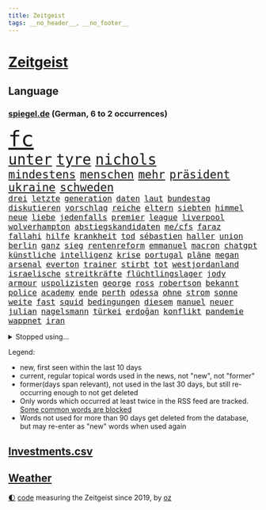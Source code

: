 ```yaml
---
title: Zeitgeist
tags: __no_header__, __no_footer__
---
```


# [Zeitgeist](https://oliz.io/zeitgeist/)

## Language

<h3><a href="https://www.spiegel.de" target="_blank">spiegel.de</a> (German, 6 to 2 occurrences)</h3>
<p style="font-family:monospace">
<span style="font-size:32pt"><a href="news_links.html#fc" class="current">fc</a></span>
<br>
<span style="font-size:22pt"><a href="news_links.html#unter" class="current">unter</a></span>
<span style="font-size:22pt"><a href="news_links.html#tyre" class="new">tyre</a></span>
<span style="font-size:22pt"><a href="news_links.html#nichols" class="new">nichols</a></span>
<br>
<span style="font-size:17pt"><a href="news_links.html#mindestens" class="current">mindestens</a></span>
<span style="font-size:17pt"><a href="news_links.html#menschen" class="current">menschen</a></span>
<span style="font-size:17pt"><a href="news_links.html#mehr" class="current">mehr</a></span>
<span style="font-size:17pt"><a href="news_links.html#präsident" class="current">präsident</a></span>
<span style="font-size:17pt"><a href="news_links.html#ukraine" class="current">ukraine</a></span>
<span style="font-size:17pt"><a href="news_links.html#schweden" class="current">schweden</a></span>
<br>
<span style="font-size:12pt"><a href="news_links.html#drei" class="current">drei</a></span>
<span style="font-size:12pt"><a href="news_links.html#letzte" class="current">letzte</a></span>
<span style="font-size:12pt"><a href="news_links.html#generation" class="current">generation</a></span>
<span style="font-size:12pt"><a href="news_links.html#daten" class="current">daten</a></span>
<span style="font-size:12pt"><a href="news_links.html#laut" class="current">laut</a></span>
<span style="font-size:12pt"><a href="news_links.html#bundestag" class="current">bundestag</a></span>
<span style="font-size:12pt"><a href="news_links.html#diskutieren" class="current">diskutieren</a></span>
<span style="font-size:12pt"><a href="news_links.html#vorschlag" class="current">vorschlag</a></span>
<span style="font-size:12pt"><a href="news_links.html#reiche" class="current">reiche</a></span>
<span style="font-size:12pt"><a href="news_links.html#eltern" class="current">eltern</a></span>
<span style="font-size:12pt"><a href="news_links.html#siebten" class="current">siebten</a></span>
<span style="font-size:12pt"><a href="news_links.html#himmel" class="current">himmel</a></span>
<span style="font-size:12pt"><a href="news_links.html#neue" class="current">neue</a></span>
<span style="font-size:12pt"><a href="news_links.html#liebe" class="current">liebe</a></span>
<span style="font-size:12pt"><a href="news_links.html#jedenfalls" class="current">jedenfalls</a></span>
<span style="font-size:12pt"><a href="news_links.html#premier" class="current">premier</a></span>
<span style="font-size:12pt"><a href="news_links.html#league" class="current">league</a></span>
<span style="font-size:12pt"><a href="news_links.html#liverpool" class="current">liverpool</a></span>
<span style="font-size:12pt"><a href="news_links.html#wolverhampton" class="current">wolverhampton</a></span>
<span style="font-size:12pt"><a href="news_links.html#abstiegskandidaten" class="new">abstiegskandidaten</a></span>
<span style="font-size:12pt"><a href="news_links.html#me/cfs" class="current">me/cfs</a></span>
<span style="font-size:12pt"><a href="news_links.html#faraz" class="new">faraz</a></span>
<span style="font-size:12pt"><a href="news_links.html#fallahi" class="new">fallahi</a></span>
<span style="font-size:12pt"><a href="news_links.html#hilfe" class="current">hilfe</a></span>
<span style="font-size:12pt"><a href="news_links.html#krankheit" class="current">krankheit</a></span>
<span style="font-size:12pt"><a href="news_links.html#tod" class="current">tod</a></span>
<span style="font-size:12pt"><a href="news_links.html#sébastien" class="current">sébastien</a></span>
<span style="font-size:12pt"><a href="news_links.html#haller" class="current">haller</a></span>
<span style="font-size:12pt"><a href="news_links.html#union" class="current">union</a></span>
<span style="font-size:12pt"><a href="news_links.html#berlin" class="current">berlin</a></span>
<span style="font-size:12pt"><a href="news_links.html#ganz" class="current">ganz</a></span>
<span style="font-size:12pt"><a href="news_links.html#sieg" class="current">sieg</a></span>
<span style="font-size:12pt"><a href="news_links.html#rentenreform" class="current">rentenreform</a></span>
<span style="font-size:12pt"><a href="news_links.html#emmanuel" class="current">emmanuel</a></span>
<span style="font-size:12pt"><a href="news_links.html#macron" class="current">macron</a></span>
<span style="font-size:12pt"><a href="news_links.html#chatgpt" class="current">chatgpt</a></span>
<span style="font-size:12pt"><a href="news_links.html#künstliche" class="current">künstliche</a></span>
<span style="font-size:12pt"><a href="news_links.html#intelligenz" class="current">intelligenz</a></span>
<span style="font-size:12pt"><a href="news_links.html#krise" class="current">krise</a></span>
<span style="font-size:12pt"><a href="news_links.html#portugal" class="current">portugal</a></span>
<span style="font-size:12pt"><a href="news_links.html#pläne" class="current">pläne</a></span>
<span style="font-size:12pt"><a href="news_links.html#megan" class="new">megan</a></span>
<span style="font-size:12pt"><a href="news_links.html#arsenal" class="current">arsenal</a></span>
<span style="font-size:12pt"><a href="news_links.html#everton" class="new">everton</a></span>
<span style="font-size:12pt"><a href="news_links.html#trainer" class="current">trainer</a></span>
<span style="font-size:12pt"><a href="news_links.html#stirbt" class="current">stirbt</a></span>
<span style="font-size:12pt"><a href="news_links.html#tot" class="current">tot</a></span>
<span style="font-size:12pt"><a href="news_links.html#westjordanland" class="current">westjordanland</a></span>
<span style="font-size:12pt"><a href="news_links.html#israelische" class="current">israelische</a></span>
<span style="font-size:12pt"><a href="news_links.html#streitkräfte" class="current">streitkräfte</a></span>
<span style="font-size:12pt"><a href="news_links.html#flüchtlingslager" class="current">flüchtlingslager</a></span>
<span style="font-size:12pt"><a href="news_links.html#jody" class="new">jody</a></span>
<span style="font-size:12pt"><a href="news_links.html#armour" class="new">armour</a></span>
<span style="font-size:12pt"><a href="news_links.html#uspolizisten" class="new">uspolizisten</a></span>
<span style="font-size:12pt"><a href="news_links.html#george" class="current">george</a></span>
<span style="font-size:12pt"><a href="news_links.html#ross" class="new">ross</a></span>
<span style="font-size:12pt"><a href="news_links.html#robertson" class="new">robertson</a></span>
<span style="font-size:12pt"><a href="news_links.html#bekannt" class="current">bekannt</a></span>
<span style="font-size:12pt"><a href="news_links.html#police" class="new">police</a></span>
<span style="font-size:12pt"><a href="news_links.html#academy" class="new">academy</a></span>
<span style="font-size:12pt"><a href="news_links.html#ende" class="current">ende</a></span>
<span style="font-size:12pt"><a href="news_links.html#perth" class="new">perth</a></span>
<span style="font-size:12pt"><a href="news_links.html#odessa" class="current">odessa</a></span>
<span style="font-size:12pt"><a href="news_links.html#ohne" class="current">ohne</a></span>
<span style="font-size:12pt"><a href="news_links.html#strom" class="current">strom</a></span>
<span style="font-size:12pt"><a href="news_links.html#sonne" class="current">sonne</a></span>
<span style="font-size:12pt"><a href="news_links.html#weite" class="current">weite</a></span>
<span style="font-size:12pt"><a href="news_links.html#fast" class="current">fast</a></span>
<span style="font-size:12pt"><a href="news_links.html#squid" class="current">squid</a></span>
<span style="font-size:12pt"><a href="news_links.html#bedingungen" class="current">bedingungen</a></span>
<span style="font-size:12pt"><a href="news_links.html#diesem" class="current">diesem</a></span>
<span style="font-size:12pt"><a href="news_links.html#manuel" class="current">manuel</a></span>
<span style="font-size:12pt"><a href="news_links.html#neuer" class="current">neuer</a></span>
<span style="font-size:12pt"><a href="news_links.html#julian" class="current">julian</a></span>
<span style="font-size:12pt"><a href="news_links.html#nagelsmann" class="current">nagelsmann</a></span>
<span style="font-size:12pt"><a href="news_links.html#türkei" class="current">türkei</a></span>
<span style="font-size:12pt"><a href="news_links.html#erdoğan" class="current">erdoğan</a></span>
<span style="font-size:12pt"><a href="news_links.html#konflikt" class="current">konflikt</a></span>
<span style="font-size:12pt"><a href="news_links.html#pandemie" class="current">pandemie</a></span>
<span style="font-size:12pt"><a href="news_links.html#wappnet" class="new">wappnet</a></span>
<span style="font-size:12pt"><a href="news_links.html#iran" class="current">iran</a></span>
</p>
<details>
<summary>Stopped using...</summary>
<p class="former" style="font-size:12pt">
metropole(835) coronakrise(834) einzelne(834) führende(834) gesunken(834) infektionen(834) oberbürgermeister(834) rasant(834) staatschef(834) reihe(833) wege(833) angela(832) breitet(832) ddr(832) gemeinden(832) getan(832) ikone(832) merkel(832) versorgt(832) verhängen(831) versprach(831) vollständig(831) alkohol(830) geschrieben(830) hubschrauber(830) joachim(830) untersuchungsausschuss(830) bielefeld(829) blicken(829) helden(829) inter(829) künstler(829) locker(829) rückschlag(829) smith(829) tests(829) tränen(829) weise(829) xi(829) bilden(828) durchsetzen(828) enger(828) gefährden(828) hört(828) musiker(828) pocht(828) umfeld(828) verheerenden(828) villa(828) übersicht(828) berichterstattung(827) gespielt(827) großteil(827) michelle(827) obama(827) rief(827) riss(827) wahrheit(827) finanziell(826) frieden(826) klimawandels(826) lüge(826) machthaber(826) staats(826) verriet(826) virologe(826) ausprobiert(825) befinden(825) berg(825) bücher(825) erlitt(825) favoriten(825) fischer(825) hans(825) höhe(825) klingbeil(825) lars(825) verbietet(825) weder(825) überlebt(825) außen(824) jahrhundert(824) klinik(824) mütter(824) nahezu(824) party(824) werke(824) geflogen(823) lügen(823) pressestimmen(823) verzicht(823) diplomaten(822) feuerwehrleute(822) fotos(822) lewandowski(822) längere(822) publikum(822) beachten(821) meinem(821) todesfälle(821) venezuela(821) wochenlang(821) überraschung(821) erkrankung(820) ersetzen(820) gestürzt(820) milde(820) spektakulären(820) ungarns(820) ursachen(820) zuversichtlich(820) ökonom(820) atem(819) big(819) digitalen(819) schwierige(819) unterschiedlich(819) 23(818) besuchen(818) moment(818) politikerinnen(818) verschwand(818) gabriel(817) gefangene(817) kim(817) licht(817) nachricht(817) arabische(816) wunder(816) ehepaar(815) form(815) schlimmste(815) vierten(815) tatverdächtigen(814) ereignisse(813) erfolgreichsten(813) zerstören(813) euparlament(812) ministerium(812) 600(811) immunität(811) beschränkungen(810) raumstation(810) regelung(810) verfassung(810) insassen(808) anzeichen(807) eigenes(807) motor(805) angehörige(804) erwachsenen(804) impfungen(804) top(804) kate(803) gelandet(802) nachts(802) pleite(799) angeboten(797) automatisch(797) zuspruch(794) benötigen(792) schwung(792) vermisste(791) bewegt(787) festhalten(787) empfangen(785) erfolgreichen(785) verpasste(784) staatsoberhaupt(783) prägte(778) bündnis(775) missbrauchs(774) hitler(769) vereins(769) coronaimpfung(755) festgesetzt(742) 95(724) militärjunta(694) neuanfang(691) höchster(633) komme(621) potsdamer(614) akzeptieren(597) jamie(592) fehlte(581) unwettern(580) stundenlang(579) kleidung(572) bauern(569) drohenden(567) veröffentlichung(566) füllen(558) mächtigen(551) fühlte(541) hamburgs(538) beliebte(528) kameras(526) komitee(526) 700(522) jahrzehnt(520) norwegischen(520) drauf(511) längste(511) privilegien(509) niedergang(505) haushalt(503) bedürftige(499) bombe(499) emirat(497) momente(497) staatsbesuch(497) gehälter(495) werner(482) söders(480) games(479) schnelles(476) schränkt(476) mehrwertsteuer(475) südkoreas(471) abtreibung(469) krankenkassen(467) empfehlen(461) spezielle(459) halbes(458) follower(456) hendrik(450) missbrauchsskandal(450) rosa(450) studenten(449) andrang(447) mond(447) oppositionsführer(447) ostdeutschland(444) hafenstadt(441) russisches(441) euländer(434) reine(433) gletscher(430) kürzer(429) wahr(423) meta(420) lärm(417) martina(415) tradition(415) entsteht(414) museen(414) otto(414) behält(411) nagel(411) getreide(407) pessimistisch(407) ozean(406) phänomen(406) überlebten(400) marcus(397) falsches(396) energieversorgung(394) rasch(393) genießen(390) bafög(389) gefühle(389) küche(385) flugzeugen(383) südkoreanische(383) g7staaten(380) krim(379) neuwagen(377) influencerin(376) beschäftigen(374) stuhl(373) berichteten(366) lebenshaltungskosten(366) ring(366) hauptbahnhof(363) überwachung(363) einfachen(361) zählte(361) unternehmens(360) stadtverwaltung(359) spielern(358) vielfalt(357) klitschko(353) vitali(351) auswertung(350) m(350) moniert(349) kernkraftwerke(348) barbara(342) umfragen(342) flughäfen(340) österreicher(340) transparenz(337) anhalten(336) verpflichtende(333) warme(333) weltgesundheitsorganisation(333) begleiten(330) englands(329) don(328) lehnte(328) triumphiert(326) gestärkt(325) barack(323) abgeschafft(322) fern(322) spdchef(322) gelöst(321) schildern(321) analysen(320) bezahlung(320) vermieter(320) gebiete(316) sperre(313) ausländer(306) schlechter(304) ausgang(302) starkregen(301) achtzigern(298) vergeltung(297) moral(293) ergab(289) leitungen(289) cockpit(288) dmitrij(288) ten(288) unsicherheit(288) ansturm(285) fox(285) dicke(284) umsätze(284) ausrichten(282) energieminister(282) fair(282) arbeitslosigkeit(280) geheimdienstinformationen(280) indem(280) neuerdings(280) ertrinken(279) fußballerinnen(279) prag(279) schlagabtausch(277) beliebtesten(270) woods(265) festen(262) schindler(262) traditionen(261) verzichtete(261) kinderinterview(253) abgeschaltet(252) enkel(251) erfuhr(251) halt(251) lichter(251) absteiger(249) aufsteiger(247) stagniert(247) verschwanden(247) held(246) ewigen(245) dinner(244) zusehends(243) anhören(242) fire(240) wehrte(240) 9euroticket(238) computer(236) ausgebaut(235) frustriert(233) französischer(231) ulrich(231) anhaltende(227) umwelthilfe(227) befeuert(224) tierschützer(224) vollgas(223) empfehlungen(222) pakt(222) republikanischer(221) luka(220) 86(217) idol(217) madrids(217) riefen(217) zuwanderer(217) miss(216) preisdeckel(216) 180(215) geübt(214) notaufnahme(214) sahen(214) zeichnungen(214) fehlstart(213) niedrige(211) ressorts(211) tirol(208) übernahmen(208) erntet(207) netflixdoku(207) angepasst(206) schwimmen(206) setzten(206) kosovo(205) stutthof(205) arizona(204) kriegsende(204) gottschalk(203) gouverneurin(202) versorgen(202) schlange(201) abschwung(200) ansage(200) fühle(200) schreibtisch(199) brennstäbe(198) entfernen(198) riesig(198) total(198) verkehrsministerium(198) hosen(197) weiterlaufen(197) entschuldigen(196) extra(196) trends(196) namens(195) gescheiterten(193) heißer(193) kontroversen(193) schlangen(193) strittigen(192) bay(191) detroit(191) tampa(191) normalisierung(190) uneins(189) islamisten(188) fassungslos(187) pipeline(187) vernichtet(187) verträge(187) formen(185) schmerzhaft(184) achterbahn(183) sexistische(183) innenstadt(182) kürzungen(181) stadtwerke(181) aussteigen(179) kurzfristige(179) victoria(178) weltspitze(178) hingelegt(176) drehten(175) kühne(175) leitzins(175) nachhaltigkeit(175) prüfungen(175) salz(174) wagte(174) grönland(173) gewisse(172) kapitols(172) kommunizieren(172) danke(171) unterkünfte(171) dreijähriger(170) solidarisierte(169) rezessionsangst(168) staatshilfen(168) klimagipfel(167) modeikone(167) bürgergeld(166) fußballlegende(166) rekruten(166) brandt(165) lebensjahr(165) stationiert(165) trailer(165) importiert(164) inselstaat(164) magnus(164) myanmars(163) hinterlegt(162) aufmerksam(161) umweltaktivisten(161) bildband(160) sea(160) beleidigungen(159) erhielten(159) katastrophenschutz(159) marvin(159) volksheld(159) bundesratspräsident(158) einziges(158) unbeliebt(158) vorstellbar(158) zurückhalten(158) isolationspflicht(157) katrin(157) 25000(156) lauern(156) twitteraccount(156) messungen(155) begraben(152) wählte(152) befreite(151) bestattet(151) gewannen(151) kriminalpolizei(151) überstehen(151) 63(150) klassische(150) starkoch(149) aufgewachsen(148) mississippi(148) wackelige(148) sommerlich(147) gott(146) angegangen(145) fracking(144) geprallt(144) jackson(143) patzte(143) steuerunterlagen(143) tobias(143) fußballprofis(141) entstehung(140) kündigung(140) verfeindeten(140) farben(139) auslaufen(138) grenzfluss(138) stellenanzeigen(138) verfallen(138) bekanntester(137) intrigen(137) verbal(137) grenzstadt(136) spiegelde(136) verdichten(136) anfangs(135) bundesbankpräsident(135) gaspreisen(135) zutritt(135) 4500(134) abschuss(134) 45jährige(133) kondome(133) abwasser(132) freigegeben(131) gesteigert(130) kabinetts(130) rassistischer(129) bewusstlos(128) bussen(127) rummel(127) seltsame(126) tonga(125) maduro(124) nicolás(124) defizite(123) spencer(122) ereignis(121) strommarkt(121) zuzug(121) überraschender(121) ansonsten(120) beobachter(120) elften(120) stützt(120) gaspipelines(119) praktisch(119) erwägen(118) mittelstand(118) gaspreisbremse(116) gefehlt(115) 84jährige(114) medizinischen(114) neuerlichen(114) winters(114) brachen(113) dokumentieren(113) spiegelrecherche(113) womit(112) dgbchefin(111) fahimi(111) herzog(111) wärmste(111) begegnung(110) besuchten(109) größen(109) schwedt(109) zerstritten(108) gedreht(107) mikroplastik(107) schlechtes(107) beihilfe(106) brunsbüttel(106) júnior(106) missstände(106) morgan(106) phoenix(106) vinícius(106) wahlergebnis(106) 1922(105) 300000(105) bundesweites(105) russlandpolitik(105) szenarien(105) noah(104) begräbnis(103) organisieren(103) persönlichkeiten(103) sonde(103) wmfinale(103) bevorstehen(102) fußballikone(102) vorbehalten(102) arzneimittel(101) doris(101) fahrerflucht(101) freistellung(101) verstörend(101) überraschte(101) off(100) verhelfen(100) ächzen(100) elektronische(99) filmstarts(99) best(98) versehen(98) verunglückte(98) ausgehen(97) erkrankter(97) fachverbände(97) heizt(97) margrethe(97) nordkoreas(97) werbekunden(97) emilia(96) kurt(96) professioneller(96) sommers(96) verunreinigt(96) blaue(95) gewalttäter(94) lecks(94) berufliche(93) umlaufbahn(93) unternehmerin(93) hummels(92) samantha(92) vorzeitigen(92) beileidsbekundungen(91) rechenzentrum(91) schauspielerinnen(91) vegan(91) mobilität(90) unfassbar(90) verklärt(90) feindbild(89) hob(89) rüstungsexporte(89) vorsätze(89) weiht(89) ausgebremst(88) wilhelmshaven(88) birmingham(87) björk(87) egon(87) gefangenen(87) hockenheim(87) massenkarambolage(87) schönste(87) bundesverkehrsminister(86) frauenfeindliche(86) gewählte(86) schläft(86) schönheit(86) witwer(86) coronaisolationspflicht(85) englisch(85) klopapier(85) sechsteilige(85) sehnt(85) telefonieren(85) ungereimtheiten(85) alias(84) desinformation(84) horn(84) karriereberaterin(84) lambrechts(84) wettbewerben(84) kriegsangst(83) sven(83) übliche(83) auftauchen(82) sam(82) stippvisite(82) welttournee(82) rohöl(81) usmidterms(81) dichter(80) großartig(80) lawinenabgang(80) nächtliche(80) überzieht(80) anläufe(79) fraktionschef(79) gary(79) geschaffen(79) karagiannidis(79) luftalarm(79) massaker(79) terrorismus(79) unzulässig(79) curtis(78) daei(78) exportverbot(78) fortsetzungen(78) rapsuperstar(78) verehrt(78) filmstar(77) golflegende(77) montgomery(77) parallel(77) rückendeckung(77) süße(77) artensterben(76) arzneien(76) astrazeneca(76) großereignis(76) krisenpolitik(76) neudelhi(76) slum(76) vorladung(76) zünden(76) 39(75) mitschuld(75) nikolas(75) tieres(75) fassungslosigkeit(74) hot(74) tottenham(74) vorzeitigem(74) nassehi(73) torjäger(73) abhängigkeiten(72) ersatzbank(72) high(72) hip(72) leere(72) schwierigsten(72) umbruch(72) buchs(71) börsenunternehmen(71) forschungseinrichtungen(71) gehörenden(71) mullahs(71) pistons(71) schmälert(71) betet(70) nüchtern(70) sünden(70) ausreise(69) craig(69) obst(69) prangert(69) topfavoriten(69) gelebt(68) adolf(67) beeinflussung(67) erfolgreicher(67) hotspur(67) kunstsammlung(67) lesbische(67) palmer(67) konzentration(66) prägen(66) russlandkurs(66) zugbegleiterin(66) cathy(65) endemisch(65) forest(65) kohlekraft(65) nottingham(65) psychoterror(65) typischen(65) versetzte(65) wechselhaft(65) 65jähriger(64) düster(64) one(64) profit(64) verfehlte(64) abzeichen(63) eigentoren(63) furcht(63) konstatiert(63) schiffer(63) spiegelkolumnist(63) verderben(63) weltklimakonferenz(63) zuspitzen(63) durchschnitt(62) einschüchtern(62) tanker(62) ahnen(61) amber(61) vollzogen(61) vorgesetzten(61) außenministeriums(60) optimismus(60) racing(60) verborgen(60) widersprüchen(60) industrienationen(59) normales(59) nullcovidpolitik(59) spielraum(59) ultrarechte(59) wachsendes(59) account(58) gesellschaftliche(58) grundsatzpapier(58) luise(58) netanyahus(58) therapeut(58) belastete(57) neunzigerjahre(57) welten(57) engagierte(56) grundlegende(56) skispringen(56) sportartikelhersteller(56) twitterangestellte(56) zhengzhou(56) alidoosti(55) geschüttelt(55) sozialdemokratin(55) taraneh(55) ussänger(55) ablenken(54) gitarrist(54) glassplittern(54) hill(54) kaff(54) terence(54) echo(53) erpresser(53) fahrradunfall(53) gedroht(53) gekostet(53) gespött(53) kommentiert(53) matt(53) nordkoreanische(53) serben(53) thuram(53) 51jährige(52) althaus(52) autofahrerin(52) erlöste(52) fad(52) heels(52) i7(52) koreanischen(52) schulessen(52) skispringerin(52) emeritierter(51) festgenommener(51) marokko(51) rabbiner(51) sprachkritiker(51) umgangs(51) verlängerter(51) artenschutz(50) knallern(50) label(50) tarifbindung(50) berühmtheit(49) markige(49) mitreden(49) müllwagen(49) punk(49) windige(49) dfbelf(48) epidemiologe(48) gewechselt(48) gottes(48) großfamilie(48) halbgar(48) medizinisch(48) negativen(48) tennislegende(48) angerufen(47) ekrem(47) häufen(47) militante(47) schränken(47) vorgängers(47) engere(46) gefragter(46) teuerungswelle(46) verirrte(46) weihnachtsmann(46) wmpause(46) zitate(46) überwacht(46) betuchte(45) gasmangel(45) tvsender(45) wetten(45) bundesjustizminister(44) gemütlich(44) gletscherschmelze(44) gutgehen(44) kontrahenten(44) luis(44) mundgeruch(44) straßensperren(44) aufpassen(43) bildeten(43) inszenierte(43) jong(43) kiewer(43) raketentest(43) reformideen(43) s300rakete(43) tippte(43) un(43) vermeldet(43) vorsichtig(43) zugelassene(43) abbaggern(42) bestens(42) eugesundheitsbehörde(42) hinsicht(42) lieder(42) neueigentümer(42) schönsten(42) wmaus(42) bewerben(41) fasern(41) hauptberuflich(41) hüte(41) jüdischen(41) kurzzeitig(41) fehl(40) konzentriert(40) krankschreibung(40) oppositionspolitikers(40) schimmel(40) schlotterbeck(40) usmilitärs(40) garmischpartenkirchen(39) jüdisches(39) ubahn(39) werbeverbot(39) attackierten(38) fußballerisch(38) gefallene(38) hauptsitz(38) morgenstunden(38) dienstwagen(37) drinnen(37) ecke(37) enzensberger(37) kaution(37) prämie(37) tribünen(37) tvexperte(37) jahrgang(36) kontrollen(36) seifenblasen(36) totschlags(36) elegant(35) euphorisch(35) exprofi(35) kane(35) trauern(35) uneinig(35) 71(34) anneke(34) elbblick(34) erfolgsgeschichte(34) esa(34) exbundeskanzler(34) fights(34) freundschaftsanfragen(34) haaren(34) hilfeschrei(34) idaho(34) kammerspiel(34) kleinstadtkosmos(34) lies(34) little(34) mina(34) nordostseekanal(34) powerkommunikation(34) riskanter(34) sarnau(34) schneefälle(34) tander(34) zdfserie(34) läden(33) naturschützer(33) soulfood(33) wohngeldberechtigten(33) atomwaffenarsenal(32) bescherte(32) erwähnt(32) lockert(32) prächtigen(32) reisepass(32) segeln(32) unangenehm(32) argumentiert(31) charts(31) steine(31) wmviertelfinale(31) biograf(30) brennendes(30) cash(30) drogeriemarktkette(30) erdrutsch(30) hassen(30) millionenpublikum(30) überstanden(30) abdecken(29) feministin(29) suárez(29) überbieten(29) apotheker(28) baumärkte(28) geleakte(28) heiligabend(28) kurden(28) rammt(28) weihnachtsmärkte(28) feuerwerk(27) loipe(27) aufstocken(26) bomber(26) freigelassen(26) kandidieren(26) kosovos(26) nutzerdaten(26) usrapper(26) bündnisses(25) filmstudio(25) komfortabel(25) schenk(25) sentimental(25) staatsmann(25) 28jährigen(24) abgeschossen(24) mittendrin(24) präsidentenwahl(24) strange(24) unbeeindruckt(24) 1988(23) charité(23) gebrauchte(23) gesetzesverschärfung(23) inoffiziellen(23) rauschen(23) reichsbürger(23) sagten(23) vorlegen(23) angetrieben(22) jane(22) jitzchak(22) setze(22) strafverfolgung(22) stutthofprozess(22) umspannwerke(22) unglaublich(22) 115(21) albin(21) barrel(21) darlehen(21) dienstagmorgen(21) einsamer(21) festgenommenen(21) freunden(21) kurti(21) sion(21) sono(21) sportlerinnen(21) verschüttet(21) wout(21) würstchen(21) affenlaute(20) dartswm(20) elotrans(20) gerwen(20) lieferbar(20) porträtiert(20) zurückzuerobern(20) einspringen(19) gegenspieler(19) hussey(19) jener(19) kaufkraftverlust(19) kracht(19) meistgesehene(19) obdachlosigkeit(19) reichsbürgerrazzia(19) säuglings(19) südostasiatischen(19) uszeitung(19) uwe(19) gerwyn(18) lindern(18) wandte(18) abgestraft(17) beeindruckende(17) besserung(17) etabliert(17) reale(17) zukünftige(17) angeschaut(16) ballistischen(16) beinbruch(16) fonda(16) gebilligt(16) modellrechnungen(16) straftäter(16) abgeschlagen(15) durften(15) rhetorik(15) sojuskapsel(15) wendung(15) ausstellungen(14) bunt(14) dark(14) imamoğlu(14) kampfbereitschaft(14) kantinenessen(14) krankheitswelle(14) schilderte(14) volkspartei(14) wissenschaftlerinnen(14) amtsverzicht(13) arbeitszeiten(13) eingefangen(13) kummer(13) liberaleren(13) silvesterböller(13) three(13) verbote(13) verfällt(13) westlicher(13) clemens(12) drängte(12) fragte(12) glass(12) onion(12) stunts(12) cohen(11) eauto(11) fluggeräte(11) gesträubt(11) kapitolausschuss(11) kommendes(11) ransomware(11)
</p>
</details>
<p>Legend:
<ul>
<li><span class="new">new</span>, first seen within the last 10 days</li>
<li><span class="current">current</span>, regular topical words used in the news, not "new", not "former"</li>
<li><span class="former">former(days span relevant)</span>, not used in the last 30 days, but still re-occurring enough to not get deleted</li>
<li>Only words which occurred at least twice in the RSS feed are tracked. <a href="language/filters.py">Some common words are blocked</a></li>
<li>Words not used for more than 90 days get deleted from the database, but may re-enter as "new" words when used again</li>
</ul>
</p>

## [Investments](investments.html)[.csv](investments.csv)

## [Weather](weather.html)

<footer>
<a href="javascript:toggleTheme()" class="nav">🌓</a>
<a href="https://github.com/ooz/zeitgeist">code</a> measuring the Zeitgeist since 2019, by <a href="https://oliz.io">oz</a>
</footer>
